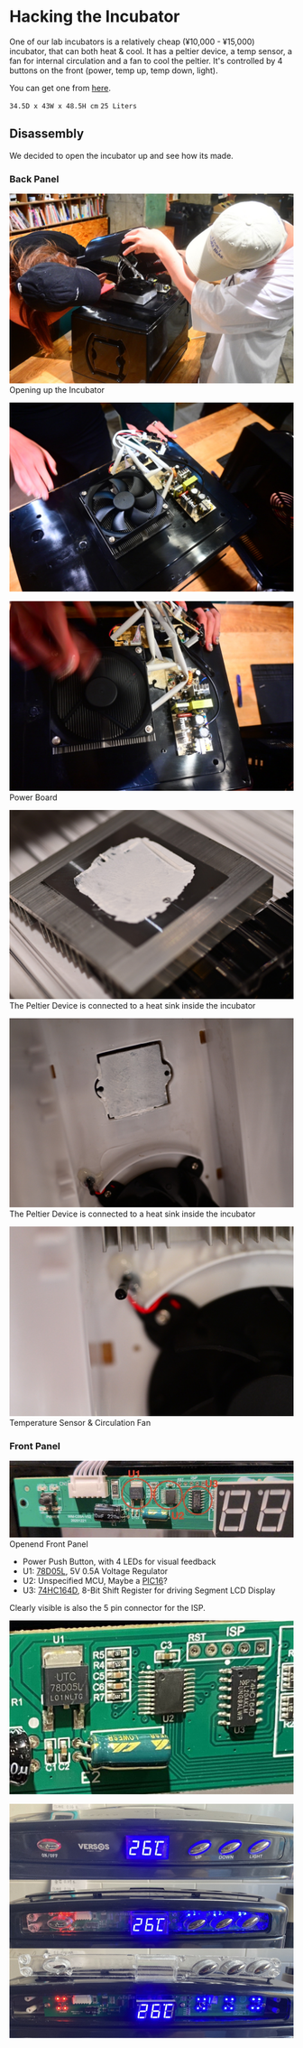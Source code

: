# Hacking the Incubator

One of our lab incubators is a relatively cheap (¥10,000 - ¥15,000) incubator, that can both heat & cool. It has a peltier device, a temp sensor, a fan for internal circulation and a fan to cool the peltier.
It's controlled by 4 buttons on the front (power, temp up, temp down, light).

You can get one from [here](https://www.amazon.co.jp/-/en/VS-404-Versos-25L-Portable-Pack/dp/B00ADEHRL8/).

`34.5D x 43W x 48.5H cm`
`25 Liters`

## Disassembly

We decided to open the incubator up and see how its made.

### Back Panel
![](https://github.com/BioClub/Incubator/blob/main/images/power/DSC_4187.JPG)
Opening up the Incubator

![](https://github.com/BioClub/Incubator/blob/main/images/power/DSC_4192.JPG)

![](https://github.com/BioClub/Incubator/blob/main/images/power/DSC_4193.JPG)
Power Board

![](https://github.com/BioClub/Incubator/blob/main/images/power/DSC_4207.JPG)
The Peltier Device is connected to a heat sink inside the incubator

![](https://github.com/BioClub/Incubator/blob/main/images/power/DSC_4208.JPG)
The Peltier Device is connected to a heat sink inside the incubator

![](https://github.com/BioClub/Incubator/blob/main/images/power/DSC_4204.JPG)
Temperature Sensor & Circulation Fan

### Front Panel

![](https://github.com/BioClub/Incubator/blob/main/images/front/Incubator_Panel.jpg)
Openend Front Panel

- Power Push Button, with 4 LEDs for visual feedback
- U1: [78D05L](https://github.com/BioClub/Incubator/blob/main/datasheets/78DXXL.pdf), 5V 0.5A Voltage Regulator
- U2: Unspecified MCU, Maybe a [PIC16](https://github.com/BioClub/Incubator/blob/main/datasheets/30277d.pdf)?
- U3: [74HC164D](https://github.com/BioClub/Incubator/blob/main/datasheets/74HC164D.pdf), 8-Bit Shift Register for driving Segment LCD Display

Clearly visible is also the 5 pin connector for the ISP.

![](https://github.com/BioClub/Incubator/blob/main/images/front/LogicBoard_Details.jpg)

![](https://github.com/BioClub/Incubator/blob/main/images/front/Front_Panels_Removed_123.jpg)




